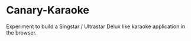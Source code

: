 # Canary-Karaoke
Experiment to build a Singstar / Ultrastar Delux like karaoke application in the browser.
